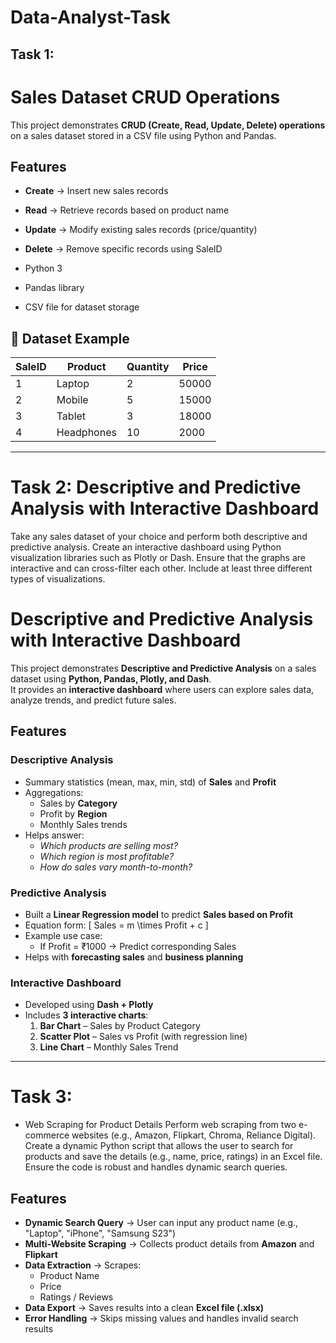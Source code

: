 # Data-Analyst-Task

## Task 1:

# Sales Dataset CRUD Operations

This project demonstrates **CRUD (Create, Read, Update, Delete) operations** on a sales dataset stored in a CSV file using Python and Pandas.

##  Features
- **Create** → Insert new sales records  
- **Read** → Retrieve records based on product name  
- **Update** → Modify existing sales records (price/quantity)  
- **Delete** → Remove specific records using SaleID

-  Python 3  
- Pandas library  
- CSV file for dataset storage  

## 📂 Dataset Example
| SaleID | Product     | Quantity | Price  |
|--------|------------|----------|--------|
| 1      | Laptop     | 2        | 50000  |
| 2      | Mobile     | 5        | 15000  |
| 3      | Tablet     | 3        | 18000  |
| 4      | Headphones | 10       | 2000   |

-------------------------------------------------------------------------------------------------------------------------------------------------------------------------------------------

# Task 2: Descriptive and Predictive Analysis with Interactive Dashboard
Take any sales dataset of your choice and perform both descriptive and predictive analysis.
Create an interactive dashboard using Python visualization libraries such as Plotly or Dash.
Ensure that the graphs are interactive and can cross-filter each other. Include at least three
different types of visualizations.

#  Descriptive and Predictive Analysis with Interactive Dashboard

This project demonstrates **Descriptive and Predictive Analysis** on a sales dataset using **Python, Pandas, Plotly, and Dash**.  
It provides an **interactive dashboard** where users can explore sales data, analyze trends, and predict future sales.

## Features

###  Descriptive Analysis
- Summary statistics (mean, max, min, std) of **Sales** and **Profit**
- Aggregations:
  - Sales by **Category**
  - Profit by **Region**
  - Monthly Sales trends
- Helps answer:  
  - *Which products are selling most?*  
  - *Which region is most profitable?*  
  - *How do sales vary month-to-month?*

###  Predictive Analysis
- Built a **Linear Regression model** to predict **Sales based on Profit**
- Equation form:
  \[
  Sales = m \times Profit + c
  \]
- Example use case:  
  - If Profit = ₹1000 → Predict corresponding Sales
- Helps with **forecasting sales** and **business planning**

###  Interactive Dashboard
- Developed using **Dash + Plotly**
- Includes **3 interactive charts**:
  1.  **Bar Chart** – Sales by Product Category  
  2.  **Scatter Plot** – Sales vs Profit (with regression line)  
  3.  **Line Chart** – Monthly Sales Trend
 ------------------------------------------------------------------------------------------------------------------------------------------------------------------------------


 # Task 3: 
- Web Scraping for Product Details
Perform web scraping from two e-commerce websites (e.g., Amazon, Flipkart, Chroma,
Reliance Digital). Create a dynamic Python script that allows the user to search for products
and save the details (e.g., name, price, ratings) in an Excel file. Ensure the code is robust and
handles dynamic search queries.

##  Features
- **Dynamic Search Query** → User can input any product name (e.g., "Laptop", "iPhone", "Samsung S23")  
- **Multi-Website Scraping** → Collects product details from **Amazon** and **Flipkart**  
- **Data Extraction** → Scrapes:
  - Product Name  
  - Price  
  - Ratings / Reviews  
- **Data Export** → Saves results into a clean **Excel file (.xlsx)**  
- **Error Handling** → Skips missing values and handles invalid search results  
